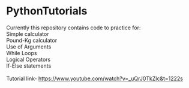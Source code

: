 # PythonTutorials

Currently this repository contains code to practice for: <br>
    Simple calculator<br>
    Pound-Kg calculator<br>
    Use of Arguments<br>
    While Loops<br>
    Logical Operators<br>
    If-Else statements<br><br>
Tutorial link- https://www.youtube.com/watch?v=_uQrJ0TkZlc&t=1222s

